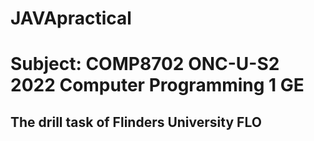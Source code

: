 # JAVApractical
<h1>Subject: 
COMP8702 ONC-U-S2 2022 Computer Programming 1 GE</h1>
<h2>The drill task of Flinders University FLO</h2>
